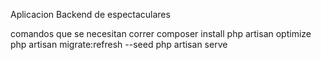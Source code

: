 Aplicacion Backend de espectaculares

comandos que se necesitan correr
composer install
php artisan optimize 
php artisan migrate:refresh --seed 
php artisan serve
